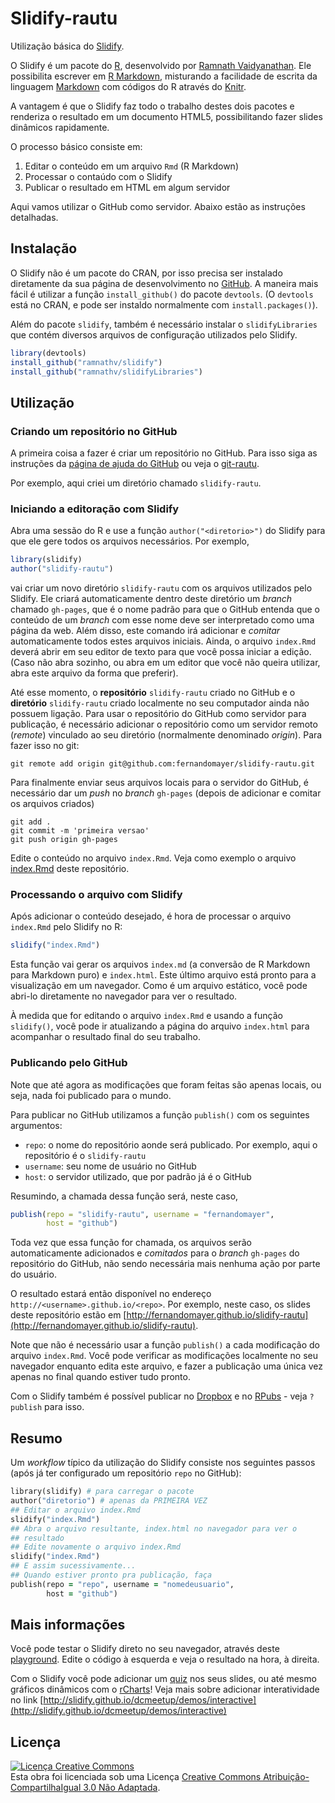 # Slidify-rautu

Utilização básica do [Slidify](http://www.slidify.org).

O Slidify é um pacote do [R](http://r-project.org), desenvolvido por
[Ramnath Vaidyanathan](https://github.com/ramnathv). Ele possibilita
escrever em [R Markdown](http://www.rstudio.com/ide/docs/r_markdown),
misturando a facilidade de escrita da linguagem
[Markdown](http://daringfireball.net/projects/markdown) com códigos do R
através do [Knitr](http://yihui.name/knitr/options).

A vantagem é que o Slidify faz todo o trabalho destes dois pacotes e
renderiza o resultado em um documento HTML5, possibilitando fazer slides
dinâmicos rapidamente.

O processo básico consiste em:

1. Editar o conteúdo em um arquivo `Rmd` (R Markdown)
2. Processar o contaúdo com o Slidify
3. Publicar o resultado em HTML em algum servidor

Aqui vamos utilizar o GitHub como servidor. Abaixo estão as instruções
detalhadas.

## Instalação

O Slidify não é um pacote do CRAN, por isso precisa ser instalado
diretamente da sua página de desenvolvimento no
[GitHub](https://github.com/ramnathv/slidify). A maneira mais fácil é
utilizar a função `install_github()` do pacote `devtools`. (O `devtools`
está no CRAN, e pode ser instaldo normalmente com
`install.packages()`). 

Além do pacote `slidify`, também é necessário instalar o
`slidifyLibraries` que contém diversos arquivos de configuração
utilizados pelo Slidify.

```r
library(devtools)
install_github("ramnathv/slidify")
install_github("ramnathv/slidifyLibraries")
```

## Utilização

### Criando um repositório no GitHub

A primeira coisa a fazer é criar um repositório no GitHub. Para isso
siga as instruções da
[página de ajuda do GitHub](https://help.github.com/articles/create-a-repo)
ou veja o [git-rautu](https://github.com/fernandomayer/git-rautu).

Por exemplo, aqui criei um diretório chamado `slidify-rautu`.

### Iniciando a editoração com Slidify

Abra uma sessão do R e use a função
`author("<diretorio>")` do Slidify para que ele gere todos os arquivos
necessários. Por exemplo,

```r
library(slidify)
author("slidify-rautu")
```
vai criar um novo diretório `slidify-rautu` com os arquivos
utilizados pelo Slidify. Ele criará automaticamente dentro deste
diretório um *branch* chamado `gh-pages`, que é o 
nome padrão para que o GitHub entenda que o conteúdo de um *branch* com
esse nome deve ser interpretado como uma página da web. Além disso, este
comando irá adicionar e *comitar* automaticamente todos estes arquivos
iniciais. Ainda, o arquivo `index.Rmd` deverá abrir em seu editor de
texto para que você possa iniciar a edição. (Caso não abra sozinho, ou
abra em um editor que você não queira utilizar, abra este arquivo da
forma que preferir).

Até esse momento, o **repositório** `slidify-rautu` criado no GitHub e o
**diretório** `slidify-rautu` criado localmente no seu computador ainda
não possuem ligação. Para usar o repositório do GitHub como servidor
para publicação, é necessário adicionar o repositório como um servidor
remoto (*remote*) vinculado ao seu diretório (normalmente denominado
*origin*). Para fazer isso no git:

```shell
git remote add origin git@github.com:fernandomayer/slidify-rautu.git
```

Para finalmente enviar seus arquivos locais para o servidor do GitHub, é
necessário dar um *push* no *branch* `gh-pages` (depois de adicionar e
comitar os arquivos criados)

```shell
git add .
git commit -m 'primeira versao'
git push origin gh-pages
```

Edite o conteúdo no arquivo `index.Rmd`. Veja como exemplo o arquivo
[index.Rmd](index.Rmd) deste repositório. 

### Processando o arquivo com Slidify

Após adicionar o conteúdo desejado, é hora de processar o arquivo
`index.Rmd` pelo Slidify no R:

```r
slidify("index.Rmd")
```

Esta função vai gerar os arquivos `index.md` (a conversão de R Markdown
para Markdown puro) e `index.html`. Este último arquivo está pronto para
a visualização em um navegador. Como é um arquivo estático, você pode
abri-lo diretamente no navegador para ver o resultado.

À medida que for editando o arquivo `index.Rmd` e usando a função
`slidify()`, você pode ir atualizando a página do arquivo `index.html`
para acompanhar o resultado final do seu trabalho.

### Publicando pelo GitHub

Note que até agora as modificações que foram feitas são apenas locais,
ou seja, nada foi publicado para o mundo.

Para publicar no GitHub utilizamos a função `publish()` com os seguintes
argumentos:
* `repo`: o nome do repositório aonde será publicado. Por exemplo, aqui
  o repositório é o `slidify-rautu`
* `username`: seu nome de usuário no GitHub
* `host`: o servidor utilizado, que por padrão já é o GitHub

Resumindo, a chamada dessa função será, neste caso,

```r
publish(repo = "slidify-rautu", username = "fernandomayer",
        host = "github")
```

Toda vez que essa função for chamada, os arquivos serão automaticamente
adicionados e *comitados* para o *branch* `gh-pages` do repositório do
GitHub, não sendo necessária mais nenhuma ação por parte do usuário.

O resultado estará então disponível no endereço
`http://<username>.github.io/<repo>`. Por exemplo, neste caso, os slides
deste repositório estão em
[http://fernandomayer.github.io/slidify-rautu](http://fernandomayer.github.io/slidify-rautu).

Note que não é necessário usar a função `publish()` a cada modificação
do arquivo `index.Rmd`. Você pode verificar as modificações localmente
no seu navegador enquanto edita este arquivo, e fazer a publicação uma
única vez apenas no final quando estiver tudo pronto.

Com o Slidify também é possível publicar no [Dropbox](http://www.dropbox.com) e
no [RPubs](http://rpubs.com) - veja `?publish` para isso.

## Resumo

Um *workflow* típico da utilização do Slidify consiste nos seguintes
passos (após já ter configurado um repositório `repo` no GitHub):

```ruby
library(slidify) # para carregar o pacote
author("diretorio") # apenas da PRIMEIRA VEZ
## Editar o arquivo index.Rmd
slidify("index.Rmd")
## Abra o arquivo resultante, index.html no navegador para ver o
## resultado
## Edite novamente o arquivo index.Rmd
slidify("index.Rmd")
## E assim sucessivamente...
## Quando estiver pronto pra publicação, faça
publish(repo = "repo", username = "nomedeusuario",
        host = "github")
```

## Mais informações

Você pode testar o Slidify direto no seu navegador, através deste
[playground](http://slidify.github.io/playground/index.html). Edite o
código à esquerda e veja o resultado na hora, à direita.

Com o Slidify você pode adicionar um
[quiz](http://slidify.github.io/iquiz) nos seus slides, ou até mesmo
gráficos dinâmicos com o [rCharts](http://rcharts.io)! Veja mais sobre
adicionar interatividade no link
[http://slidify.github.io/dcmeetup/demos/interactive](http://slidify.github.io/dcmeetup/demos/interactive) 


## Licença

<a rel="license" href="http://creativecommons.org/licenses/by-sa/3.0/deed.pt_BR"><img alt="Licença Creative Commons" style="border-width:0" src="http://i.creativecommons.org/l/by-sa/3.0/88x31.png" /></a><br />Esta obra foi licenciada sob uma Licença <a rel="license" href="http://creativecommons.org/licenses/by-sa/3.0/deed.pt_BR">Creative Commons Atribuição-CompartilhaIgual 3.0 Não Adaptada</a>.
